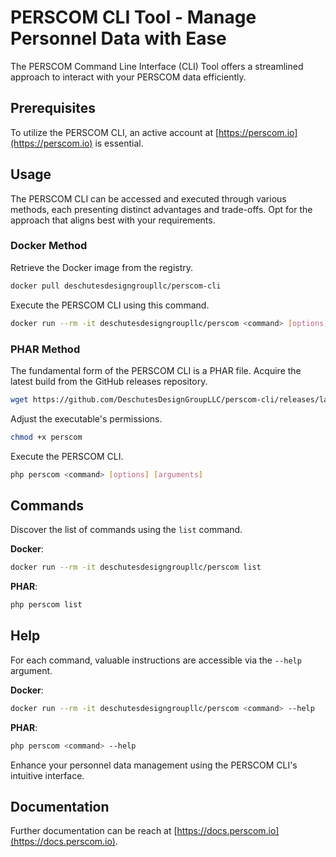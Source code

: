# PERSCOM CLI Tool - Manage Personnel Data with Ease

The PERSCOM Command Line Interface (CLI) Tool offers a streamlined approach to interact with your PERSCOM data efficiently.

## Prerequisites

To utilize the PERSCOM CLI, an active account at [https://perscom.io](https://perscom.io) is essential.

## Usage

The PERSCOM CLI can be accessed and executed through various methods, each presenting distinct advantages and trade-offs. Opt for the approach that aligns best with your requirements.

### Docker Method

Retrieve the Docker image from the registry.

```bash
docker pull deschutesdesigngroupllc/perscom-cli
```

Execute the PERSCOM CLI using this command.

```bash
docker run --rm -it deschutesdesigngroupllc/perscom <command> [options] [arguments]
```

### PHAR Method

The fundamental form of the PERSCOM CLI is a PHAR file. Acquire the latest build from the GitHub releases repository.

```bash
wget https://github.com/DeschutesDesignGroupLLC/perscom-cli/releases/latest/download/perscom
```

Adjust the executable's permissions.

```bash
chmod +x perscom
```

Execute the PERSCOM CLI.

```bash
php perscom <command> [options] [arguments]
```

## Commands

Discover the list of commands using the `list` command.

**Docker**:
```bash
docker run --rm -it deschutesdesigngroupllc/perscom list
```

**PHAR**:
```bash
php perscom list
```

## Help

For each command, valuable instructions are accessible via the `--help` argument.

**Docker**:
```bash
docker run --rm -it deschutesdesigngroupllc/perscom <command> --help
```

**PHAR**:
```bash
php perscom <command> --help
```

Enhance your personnel data management using the PERSCOM CLI's intuitive interface.

## Documentation

Further documentation can be reach at [https://docs.perscom.io](https://docs.perscom.io).

